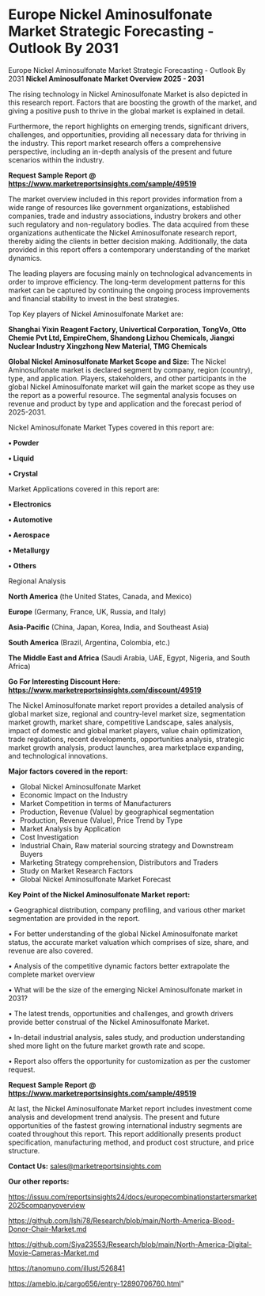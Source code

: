 # Europe Nickel Aminosulfonate Market Strategic Forecasting - Outlook By 2031
Europe Nickel Aminosulfonate Market Strategic Forecasting - Outlook By 2031
<Strong> Nickel Aminosulfonate Market Overview 2025 - 2031</strong>

The rising technology in Nickel Aminosulfonate Market is also depicted in this research report. Factors that are boosting the growth of the market, and giving a positive push to thrive in the global market is explained in detail.

Furthermore, the report highlights on emerging trends, significant drivers, challenges, and opportunities, providing all necessary data for thriving in the industry. This report market research offers a comprehensive perspective, including an in-depth analysis of the present and future scenarios within the industry.

<strong>Request Sample Report @ <a href=https://www.marketreportsinsights.com/sample/49519>https://www.marketreportsinsights.com/sample/49519</a></strong>

The market overview included in this report provides information from a wide range of resources like government organizations, established companies, trade and industry associations, industry brokers and other such regulatory and non-regulatory bodies. The data acquired from these organizations authenticate the Nickel Aminosulfonate research report, thereby aiding the clients in better decision making. Additionally, the data provided in this report offers a contemporary understanding of the market dynamics.

The leading players are focusing mainly on technological advancements in order to improve efficiency. The long-term development patterns for this market can be captured by continuing the ongoing process improvements and financial stability to invest in the best strategies.

Top Key players of Nickel Aminosulfonate Market are:

<strong>Shanghai Yixin Reagent Factory, Univertical Corporation, TongVo, Otto Chemie Pvt Ltd, EmpireChem, Shandong Lizhou Chemicals, Jiangxi Nuclear Industry Xingzhong New Material, TMG Chemicals</strong>

<strong><b>Global Nickel Aminosulfonate Market Scope and Size:</b></strong>
The Nickel Aminosulfonate market is declared segment by company, region (country), type, and application. Players, stakeholders, and other participants in the global Nickel Aminosulfonate market will gain the market scope as they use the report as a powerful resource. The segmental analysis focuses on revenue and product by type and application and the forecast period of 2025-2031.

Nickel Aminosulfonate Market Types covered in this report are:

<strong>•  Powder

•  Liquid

•  Crystal</strong>

Market Applications covered in this report are:

<strong>•  Electronics

•  Automotive

•  Aerospace

•  Metallurgy

•  Others</strong> 

Regional Analysis

<strong>North America</strong> (the United States, Canada, and Mexico)

<strong>Europe</strong> (Germany, France, UK, Russia, and Italy)

<strong>Asia-Pacific</strong> (China, Japan, Korea, India, and Southeast Asia)

<strong>South America</strong> (Brazil, Argentina, Colombia, etc.)

<strong>The Middle East and Africa</strong> (Saudi Arabia, UAE, Egypt, Nigeria, and South Africa)

<strong>Go For Interesting Discount Here: <a href=https://www.marketreportsinsights.com/discount/49519>https://www.marketreportsinsights.com/discount/49519</a></strong>

The Nickel Aminosulfonate market report provides a detailed analysis of global market size, regional and country-level market size, segmentation market growth, market share, competitive Landscape, sales analysis, impact of domestic and global market players, value chain optimization, trade regulations, recent developments, opportunities analysis, strategic market growth analysis, product launches, area marketplace expanding, and technological innovations.

<strong><b>Major factors covered in the report:</b></strong>
<ul>
  <li>Global Nickel Aminosulfonate Market </li>
  <li>Economic Impact on the Industry</li>
  <li>Market Competition in terms of Manufacturers</li>
  <li>Production, Revenue (Value) by geographical segmentation</li>
  <li>Production, Revenue (Value), Price Trend by Type</li>
  <li>Market Analysis by Application</li>
  <li>Cost Investigation</li>
  <li>Industrial Chain, Raw material sourcing strategy and Downstream Buyers</li>
  <li>Marketing Strategy comprehension, Distributors and Traders</li>
  <li>Study on Market Research Factors</li>
  <li>Global Nickel Aminosulfonate Market Forecast</li>
</ul>

<strong><b>Key Point of the Nickel Aminosulfonate Market report:</b></strong>

• Geographical distribution, company profiling, and various other market segmentation are provided in the report.

• For better understanding of the global Nickel Aminosulfonate market status, the accurate market valuation which comprises of size, share, and revenue are also covered.

• Analysis of the competitive dynamic factors better extrapolate the complete market overview

• What will be the size of the emerging Nickel Aminosulfonate market in 2031?

• The latest trends, opportunities and challenges, and growth drivers provide better construal of the Nickel Aminosulfonate Market.

• In-detail industrial analysis, sales study, and production understanding shed more light on the future market growth rate and scope.

• Report also offers the opportunity for customization as per the customer request.

<strong>Request Sample Report @ <a href=https://www.marketreportsinsights.com/sample/49519>https://www.marketreportsinsights.com/sample/49519</a></strong>

At last, the Nickel Aminosulfonate Market report includes investment come analysis and development trend analysis. The present and future opportunities of the fastest growing international industry segments are coated throughout this report. This report additionally presents product specification, manufacturing method, and product cost structure, and price structure.

<strong>Contact Us:</strong>
sales@marketreportsinsights.com

<strong>Our other reports:</strong>

<a href=https://issuu.com/reportsinsights24/docs/europecombinationstartersmarket2025companyoverview>https://issuu.com/reportsinsights24/docs/europecombinationstartersmarket2025companyoverview</a>

<a href=https://github.com/Ishi78/Research/blob/main/North-America-Blood-Donor-Chair-Market.md>https://github.com/Ishi78/Research/blob/main/North-America-Blood-Donor-Chair-Market.md</a>

<a href=https://github.com/Siya23553/Research/blob/main/North-America-Digital-Movie-Cameras-Market.md>https://github.com/Siya23553/Research/blob/main/North-America-Digital-Movie-Cameras-Market.md</a>

<a href=https://tanomuno.com/illust/526841>https://tanomuno.com/illust/526841</a>

<a href=https://ameblo.jp/cargo656/entry-12890706760.html>https://ameblo.jp/cargo656/entry-12890706760.html</a>"
